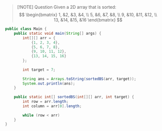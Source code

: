 > [!NOTE] Question
> Given a 2D array that is sorted:
> $$ \begin{bmatrix} 1, &2, &3, &4, \\ 5, &6, &7, &8, \\ 9, &10, &11, &12, \\ 13, &14, &15, &16 \end{bmatrix} $$

```Java
public class Main {
	public static void main(String[] args) {
		int[][] arr = {
			{1, 2, 3, 4},
			{5, 6, 7, 8},
			{9, 10, 11, 12},
			{13, 14, 15, 16}
		};
		
		int target = 7;
		
		String ans = Arrays.toString(sortedBS(arr, target));
		System.out.println(ans);
	}
	
	public static int[] sortedBS(int[][] arr, int target) {
		int row = arr.length;
		int column = arr[0].length;
		
		while (row < arr)
	}
}
```